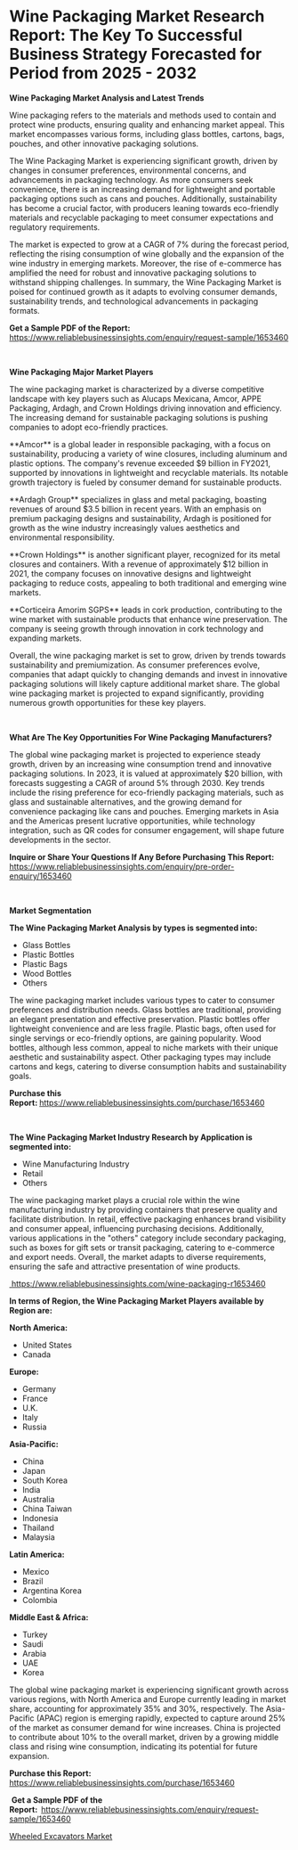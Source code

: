 <p><h1>Wine Packaging Market Research Report: The Key To Successful Business Strategy Forecasted for Period from 2025 - 2032</h1></p><p><strong>Wine Packaging Market Analysis and Latest Trends</strong></p>
<p><p>Wine packaging refers to the materials and methods used to contain and protect wine products, ensuring quality and enhancing market appeal. This market encompasses various forms, including glass bottles, cartons, bags, pouches, and other innovative packaging solutions.</p><p>The Wine Packaging Market is experiencing significant growth, driven by changes in consumer preferences, environmental concerns, and advancements in packaging technology. As more consumers seek convenience, there is an increasing demand for lightweight and portable packaging options such as cans and pouches. Additionally, sustainability has become a crucial factor, with producers leaning towards eco-friendly materials and recyclable packaging to meet consumer expectations and regulatory requirements.</p><p>The market is expected to grow at a CAGR of 7% during the forecast period, reflecting the rising consumption of wine globally and the expansion of the wine industry in emerging markets. Moreover, the rise of e-commerce has amplified the need for robust and innovative packaging solutions to withstand shipping challenges. In summary, the Wine Packaging Market is poised for continued growth as it adapts to evolving consumer demands, sustainability trends, and technological advancements in packaging formats.</p></p>
<p><strong>Get a Sample PDF of the Report:&nbsp;</strong> <a href="https://www.reliablebusinessinsights.com/enquiry/request-sample/1653460?utm_campaign=3105&utm_medium=2&utm_source=Github&utm_content=ia&utm_term=05032025&utm_id=wine-packaging">https://www.reliablebusinessinsights.com/enquiry/request-sample/1653460</a></p>
<p>&nbsp;</p>
<p><strong>Wine Packaging Major Market Players</strong></p>
<p><p>The wine packaging market is characterized by a diverse competitive landscape with key players such as Alucaps Mexicana, Amcor, APPE Packaging, Ardagh, and Crown Holdings driving innovation and efficiency. The increasing demand for sustainable packaging solutions is pushing companies to adopt eco-friendly practices.</p><p>**Amcor** is a global leader in responsible packaging, with a focus on sustainability, producing a variety of wine closures, including aluminum and plastic options. The company's revenue exceeded $9 billion in FY2021, supported by innovations in lightweight and recyclable materials. Its notable growth trajectory is fueled by consumer demand for sustainable products.</p><p>**Ardagh Group** specializes in glass and metal packaging, boasting revenues of around $3.5 billion in recent years. With an emphasis on premium packaging designs and sustainability, Ardagh is positioned for growth as the wine industry increasingly values aesthetics and environmental responsibility.</p><p>**Crown Holdings** is another significant player, recognized for its metal closures and containers. With a revenue of approximately $12 billion in 2021, the company focuses on innovative designs and lightweight packaging to reduce costs, appealing to both traditional and emerging wine markets.</p><p>**Corticeira Amorim SGPS** leads in cork production, contributing to the wine market with sustainable products that enhance wine preservation. The company is seeing growth through innovation in cork technology and expanding markets.</p><p>Overall, the wine packaging market is set to grow, driven by trends towards sustainability and premiumization. As consumer preferences evolve, companies that adapt quickly to changing demands and invest in innovative packaging solutions will likely capture additional market share. The global wine packaging market is projected to expand significantly, providing numerous growth opportunities for these key players.</p></p>
<p>&nbsp;</p>
<p><strong>What Are The Key Opportunities For Wine Packaging Manufacturers?</strong></p>
<p><p>The global wine packaging market is projected to experience steady growth, driven by an increasing wine consumption trend and innovative packaging solutions. In 2023, it is valued at approximately $20 billion, with forecasts suggesting a CAGR of around 5% through 2030. Key trends include the rising preference for eco-friendly packaging materials, such as glass and sustainable alternatives, and the growing demand for convenience packaging like cans and pouches. Emerging markets in Asia and the Americas present lucrative opportunities, while technology integration, such as QR codes for consumer engagement, will shape future developments in the sector.</p></p>
<p><strong>Inquire or Share Your Questions If Any Before Purchasing This Report:</strong> <a href="https://www.reliablebusinessinsights.com/enquiry/pre-order-enquiry/1653460?utm_campaign=3105&utm_medium=2&utm_source=Github&utm_content=ia&utm_term=05032025&utm_id=wine-packaging">https://www.reliablebusinessinsights.com/enquiry/pre-order-enquiry/1653460</a></p>
<p>&nbsp;</p>
<p><strong>Market Segmentation</strong></p>
<p><strong>The Wine Packaging Market Analysis by types is segmented into:</strong></p>
<p><ul><li>Glass Bottles</li><li>Plastic Bottles</li><li>Plastic Bags</li><li>Wood Bottles</li><li>Others</li></ul></p>
<p><p>The wine packaging market includes various types to cater to consumer preferences and distribution needs. Glass bottles are traditional, providing an elegant presentation and effective preservation. Plastic bottles offer lightweight convenience and are less fragile. Plastic bags, often used for single servings or eco-friendly options, are gaining popularity. Wood bottles, although less common, appeal to niche markets with their unique aesthetic and sustainability aspect. Other packaging types may include cartons and kegs, catering to diverse consumption habits and sustainability goals.</p></p>
<p><strong>Purchase this Report:&nbsp;</strong><a href="https://www.reliablebusinessinsights.com/purchase/1653460?utm_campaign=3105&utm_medium=2&utm_source=Github&utm_content=ia&utm_term=05032025&utm_id=wine-packaging">https://www.reliablebusinessinsights.com/purchase/1653460</a></p>
<p>&nbsp;</p>
<p><strong>The Wine Packaging Market Industry Research by Application is segmented into:</strong></p>
<p><ul><li>Wine Manufacturing Industry</li><li>Retail</li><li>Others</li></ul></p>
<p><p>The wine packaging market plays a crucial role within the wine manufacturing industry by providing containers that preserve quality and facilitate distribution. In retail, effective packaging enhances brand visibility and consumer appeal, influencing purchasing decisions. Additionally, various applications in the "others" category include secondary packaging, such as boxes for gift sets or transit packaging, catering to e-commerce and export needs. Overall, the market adapts to diverse requirements, ensuring the safe and attractive presentation of wine products.</p></p>
<p><a href="https://www.reliablebusinessinsights.com/wine-packaging-r1653460?utm_campaign=3105&utm_medium=2&utm_source=Github&utm_content=ia&utm_term=05032025&utm_id=wine-packaging">&nbsp;https://www.reliablebusinessinsights.com/wine-packaging-r1653460</a></p>
<p><strong>In terms of Region, the Wine Packaging Market Players available by Region are:</strong></p>
<p>
    <p> <strong> North America: </strong>
        <ul>
            <li>United States</li>
            <li>Canada</li>
        </ul>
        </p> 
    <p> <strong> Europe: </strong>
        <ul>
            <li>Germany</li>
            <li>France</li>
            <li>U.K.</li>
            <li>Italy</li>
            <li>Russia</li>
        </ul>
        </p> 
    <p> <strong> Asia-Pacific: </strong>
        <ul>
            <li>China</li>
            <li>Japan</li>
            <li>South Korea</li>
            <li>India</li>
            <li>Australia</li>
            <li>China Taiwan</li>
            <li>Indonesia</li>
            <li>Thailand</li>
            <li>Malaysia</li>
        </ul>
        </p> 
    <p> <strong> Latin America: </strong>
        <ul>
            <li>Mexico</li>
            <li>Brazil</li>
            <li>Argentina Korea</li>
            <li>Colombia</li>
        </ul>
        </p> 
    <p> <strong> Middle East & Africa: </strong>
        <ul>
            <li>Turkey</li>
            <li>Saudi</li>
            <li>Arabia</li>
            <li>UAE</li>
            <li>Korea</li>
        </ul>
    </p>
    </p>
<p><p>The global wine packaging market is experiencing significant growth across various regions, with North America and Europe currently leading in market share, accounting for approximately 35% and 30%, respectively. The Asia-Pacific (APAC) region is emerging rapidly, expected to capture around 25% of the market as consumer demand for wine increases. China is projected to contribute about 10% to the overall market, driven by a growing middle class and rising wine consumption, indicating its potential for future expansion.</p></p>
<p><strong>Purchase this Report: </strong><a href="https://www.reliablebusinessinsights.com/purchase/1653460?utm_campaign=3105&utm_medium=2&utm_source=Github&utm_content=ia&utm_term=05032025&utm_id=wine-packaging">https://www.reliablebusinessinsights.com/purchase/1653460</a></p>
<p>&nbsp;<strong>Get a Sample PDF of the Report:&nbsp;&nbsp;</strong><a href="https://www.reliablebusinessinsights.com/enquiry/request-sample/1653460?utm_campaign=3105&utm_medium=2&utm_source=Github&utm_content=ia&utm_term=05032025&utm_id=wine-packaging">https://www.reliablebusinessinsights.com/enquiry/request-sample/1653460</a></p>
<p><strong></strong></p>
<p><p><a href="https://github.com/micbotam/Market-Research-Report-List-1/blob/main/wheeled-excavators-market.md?utm_campaign=3105&utm_medium=2&utm_source=Github&utm_content=ia&utm_term=05032025&utm_id=wine-packaging">Wheeled Excavators Market</a></p></p>